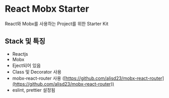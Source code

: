 # React Mobx Starter

React와 Mobx를 사용하는 Project를 위한 Starter Kit

## Stack 및 특징

* Reactjs
* Mobx
* Eject되어 있음
* Class 및 Decorator 사용
* mobx-react-router 사용 ([https://github.com/alisd23/mobx-react-router](https://github.com/alisd23/mobx-react-router))
* eslint, prettier 설정됨